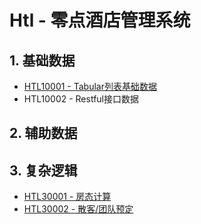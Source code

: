 # Htl - 零点酒店管理系统

## 1. 基础数据

* [HTL10001 - Tabular列表基础数据](/projects/hotel-system/11basic-data/11tabular-data.md)
* HTL10002 - Restful接口数据

## 2. 辅助数据

## 3. 复杂逻辑

* [HTL30001 - 房态计算](/projects/hotel-system/htl20001-fang-tai-ji-suan-shuo-ming.md)
* [HTL30002 - 散客/团队预定](/projects/hotel-system/htl30002-san-5ba2-tuan-dui-yu-ding.md)



